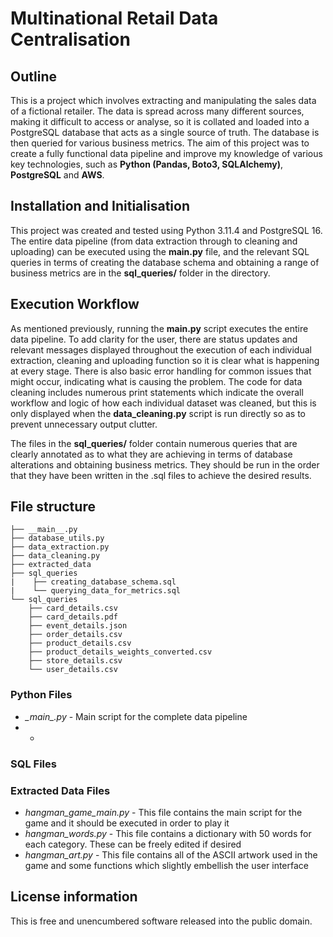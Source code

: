 # Multinational Retail Data Centralisation

## Outline
This is a project which involves extracting and manipulating the sales data of a fictional retailer. The data is spread across many different sources, making it difficult to access or analyse, so it is collated and loaded into a PostgreSQL database that acts as a single source of truth. The database is then queried for various business metrics.
The aim of this project was to create a fully functional data pipeline and improve my knowledge of various key technologies, such as **Python (Pandas, Boto3, SQLAlchemy)**, **PostgreSQL** and **AWS**.

## Installation and Initialisation
This project was created and tested using Python 3.11.4 and PostgreSQL 16. The entire data pipeline (from data extraction through to cleaning and uploading) can be executed using the **__main__.py** file, and the relevant SQL queries in terms of creating the database schema and obtaining a range of business metrics are in the **sql_queries/** folder in the directory.

## Execution Workflow
As mentioned previously, running the **__main__.py** script executes the entire data pipeline. To add clarity for the user, there are status updates and relevant messages displayed throughout the execution of each individual extraction, cleaning and uploading function so it is clear what is happening at every stage. There is also basic error handling for common issues that might occur, indicating what is causing the problem. The code for data cleaning includes numerous print statements which indicate the overall workflow and logic of how each individual dataset was cleaned, but this is only displayed when the **__data_cleaning.py__** script is run directly so as to prevent unnecessary output clutter.

The files in the **sql_queries/** folder contain numerous queries that are clearly annotated as to what they are achieving in terms of database alterations and obtaining business metrics. They should be run in the order that they have been written in the .sql files to achieve the desired results.

## File structure
```
├── __main__.py
├── database_utils.py
├── data_extraction.py
├── data_cleaning.py
├── extracted_data
├── sql_queries
|    ├── creating_database_schema.sql
|    └── querying_data_for_metrics.sql
└── sql_queries
    ├── card_details.csv
    ├── card_details.pdf
    ├── event_details.json
    ├── order_details.csv
    ├── product_details.csv
    ├── product_details_weights_converted.csv
    ├── store_details.csv
    └── user_details.csv

```
### Python Files
- *\__main\__.py* - Main script for the complete data pipeline
- * 

### SQL Files

### Extracted Data Files




- *hangman_game_main.py* - This file contains the main script for the game and it should be executed in order to play it
- *hangman_words.py* - This file contains a dictionary with 50 words for each category. These can be freely edited if desired
- *hangman_art.py* - This file contains all of the ASCII artwork used in the game and some functions which slightly embellish the user interface

## License information
This is free and unencumbered software released into the public domain.




